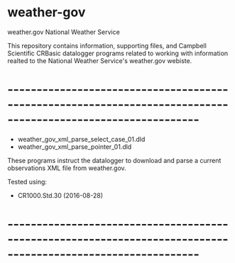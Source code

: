 # weather-gov
weather.gov National Weather Service

This repository contains information, supporting files, and Campbell Scientific CRBasic datalogger programs related to working with information realted to the National Weather Service's weather.gov webiste.

# -------------------------------------------------------------------------------------------------------------
+ weather_gov_xml_parse_select_case_01.dld
+ weather_gov_xml_parse_pointer_01.dld

These programs instruct the datalogger to download and parse a current observations XML file from weather.gov.

Tested using: 
  * CR1000.Std.30 (2016-08-28)
# -------------------------------------------------------------------------------------------------------------
